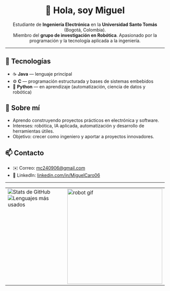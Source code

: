 <!-- Perfil de GitHub: Miguel Caro -->
<h1 align="center">👋 Hola, soy Miguel </h1>

<p align="center">
  Estudiante de <strong>Ingeniería Electrónica</strong> en la <strong>Universidad Santo Tomás</strong> (Bogotá, Colombia).<br/>
  Miembro del <strong>grupo de investigación en Robótica</strong>. Apasionado por la programación y la tecnología aplicada a la ingeniería.
</p>

<hr/>

<h2>🚀 Tecnologías</h2>
<ul>
  <li>☕ <strong>Java</strong> — lenguaje principal</li>
  <li>⚙️ <strong>C</strong> — programación estructurada y bases de sistemas embebidos</li>
  <li>🐍 <strong>Python</strong> — en aprendizaje (automatización, ciencia de datos y robótica)</li>
</ul>

<h2>📌 Sobre mí</h2>
<ul>
  <li>Aprendo construyendo proyectos prácticos en electrónica y software.</li>
  <li>Intereses: robótica, IA aplicada, automatización y desarrollo de herramientas útiles.</li>
  <li>Objetivo: crecer como ingeniero y aportar a proyectos innovadores.</li>
</ul>

<h2>📫 Contacto</h2>
<ul>
  <li>✉️ Correo: <a href="mailto:mc240906@gmail.com">mc240906@gmail.com</a></li>
  <li>🔗 LinkedIn: <a href="https://www.linkedin.com/in/MiguelCaro06" target="_blank" rel="noopener">linkedin.com/in/MiguelCaro06</a></li>

</ul>

<hr/>

<!-- Estadísticas de GitHub y GIF (GIF a la derecha) -->
<table>
  <tr>
    <td valign="top">
      <img src="https://github-readme-stats.vercel.app/api?username=MiguelCaro06&show_icons=true&hide_title=true&include_all_commits=true&theme=tokyonight" alt="Stats de GitHub"/>
      <br/>
      <img src="https://github-readme-stats.vercel.app/api/top-langs/?username=MiguelCaro06&layout=compact&theme=tokyonight" alt="Lenguajes más usados"/>
    </td>
    <td valign="top">
      <!-- Enlace directo recomendado: i.giphy.com -->
      <img src="https://i.giphy.com/media/pvyS73YWLMR9zDXuLs/giphy.gif" width="300" alt="robot gif"/>
    </td>
  </tr>
</table>
